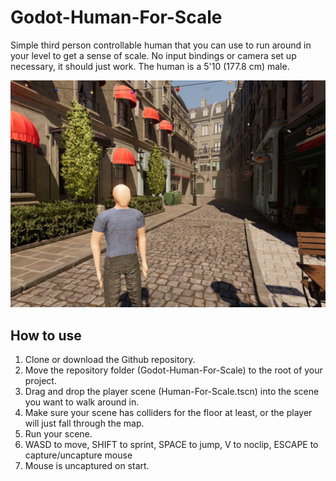 # Godot-Human-For-Scale
Simple third person controllable human that you can use to run around in your level to get a sense of scale. No input bindings or camera set up necessary, it should just work. The human is a 5'10 (177.8 cm) male.

![Screenshot](Screenshot.jpg)

## How to use
1. Clone or download the Github repository.
2. Move the repository folder (Godot-Human-For-Scale) to the root of your project.
3. Drag and drop the player scene (Human-For-Scale.tscn) into the scene you want to walk around in.
4. Make sure your scene has colliders for the floor at least, or the player will just fall through the map.
5. Run your scene.
6. WASD to move, SHIFT to sprint, SPACE to jump, V to noclip, ESCAPE to capture/uncapture mouse
7. Mouse is uncaptured on start.
